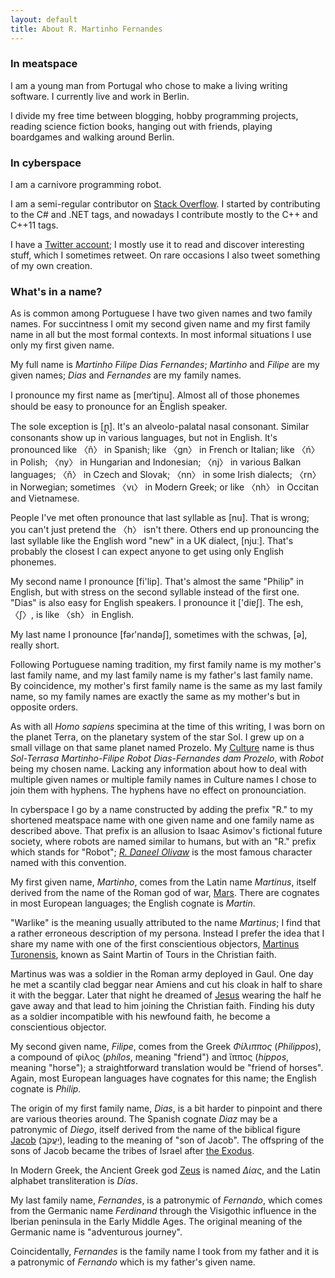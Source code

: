 ```yaml
---
layout: default
title: About R. Martinho Fernandes
---
```


### In meatspace

I am a young man from Portugal who chose to make a living writing software. I
currently live and work in Berlin.

I divide my free time between blogging, hobby programming projects, reading
science fiction books, hanging out with friends, playing boardgames and walking
around Berlin.

### In cyberspace

I am a carnivore programming robot.

I am a semi-regular contributor on [Stack Overflow][so]. I started by
contributing to the C# and .NET tags, and nowadays I contribute mostly to the
C++ and C++11 tags.

 [so]: http://stackoverflow.com/u/46642

I have a [Twitter account][twitter]; I mostly use it to read and discover
interesting stuff, which I sometimes retweet. On rare occasions I also tweet
something of my own creation.

 [twitter]: http://twitter.com/martinfernandes

### What's in a name?

As is common among Portuguese I have two given names and two family names. For
succintness I omit my second given name and my first family name in all but the
most formal contexts. In most informal situations I use only my first given
name.

My full name is *Martinho Filipe Dias Fernandes*; *Martinho* and *Filipe* are my
given names; *Dias* and *Fernandes* are my family names.

I pronounce my first name as [mɐɾˈtiɲ&#x31f;u]. Almost all of those phonemes
should be easy to pronounce for an English speaker.

The sole exception is [ɲ&#x31f;]. It's an alveolo-palatal nasal consonant.
Similar consonants show up in various languages, but not in English. It's
pronounced like 〈ñ〉 in Spanish; like 〈gn〉 in French or Italian; like 〈ń〉
in Polish; 〈ny〉 in Hungarian and Indonesian; 〈nj〉 in various Balkan
languages; 〈ň〉 in Czech and Slovak; 〈nn〉 in some Irish dialects; 〈rn〉 in
Norwegian; sometimes 〈νι〉 in Modern Greek; or like 〈nh〉 in Occitan and
Vietnamese.

People I've met often pronounce that last syllable as [nu]. That is wrong; you
can't just pretend the 〈h〉 isn't there. Others end up pronouncing the last
syllable like the English word "new" in a UK dialect, [njuː]. That's probably
the closest I can expect anyone to get using only English phonemes.

My second name I pronounce [fi'lip]. That's almost the same "Philip" in English,
but with stress on the second syllable instead of the first one. "Dias" is also
easy for English speakers. I pronounce it ['diɐʃ]. The esh, 〈ʃ〉, is like
〈sh〉 in English.

My last name I pronounce [fəɾ'nandəʃ], sometimes with the schwas, [ə], really
short.

Following Portuguese naming tradition, my first family name is my mother's last
family name, and my last family name is my father's last family name. By
coincidence, my mother's first family name is the same as my last family name,
so my family names are exactly the same as my mother's but in opposite orders.

As with all *Homo sapiens* specimina at the time of this writing, I was born on the
planet Terra, on the planetary system of the star Sol. I grew up on a small
village on that same planet named Prozelo. My [Culture] name is thus
*Sol-Terrasa Martinho-Filipe Robot Dias-Fernandes dam Prozelo*, with *Robot*
being my chosen name. Lacking any information about how to deal with multiple
given names or multiple family names in Culture names I chose to join them with
hyphens. The hyphens have no effect on pronounciation.

 [Culture]: http://en.wikipedia.org/wiki/The_Culture

In cyberspace I go by a name constructed by adding the prefix "R." to my
shortened meatspace name with one given name and one family name as described
above. That prefix is an allusion to Isaac Asimov's fictional future society,
where robots are named similar to humans, but with an "R." prefix which stands
for "Robot"; [*R. Daneel Olivaw*][rdaneel] is the most famous character named
with this convention.

 [rdaneel]: http://en.wikipedia.org/wiki/R._Daneel_Olivaw

My first given name, *Martinho*, comes from the Latin name *Martinus*, itself
derived from the name of the Roman god of war, [Mars]. There are cognates in most
European languages; the English cognate is *Martin*.

 [Mars]: http://en.wikipedia.org/wiki/Mars_(mythology)

"Warlike" is the meaning usually attributed to the name *Martinus*; I find that
a rather erroneous description of my persona. Instead I prefer the idea that I
share my name with one of the first conscientious objectors, [Martinus
Turonensis], known as Saint Martin of Tours in the Christian faith.

 [Martinus Turonensis]: http://en.wikipedia.org/wiki/Martin_of_Tours

Martinus was was a soldier in the Roman army deployed in Gaul. One day he met a
scantily clad beggar near Amiens and cut his cloak in half to share it with the
beggar. Later that night he dreamed of [Jesus] wearing the half he gave away and
that lead to him joining the Christian faith. Finding his duty as a soldier
incompatible with his newfound faith, he become a conscientious objector.

 [Jesus]: http://en.wikipedia.org/wiki/Jesus

My second given name, *Filipe*, comes from the Greek *Φίλιππος* (*Philippos*), a
compound of φίλος (*phílos*, meaning "friend") and ἵππος (*hippos*, meaning
"horse"); a straightforward translation would be "friend of horses". Again, most
European languages have cognates for this name; the English cognate is *Philip*.

The origin of my first family name, *Dias*, is a bit harder to pinpoint and
there are various theories around. The Spanish cognate *Diaz* may be a
patronymic of *Diego*, itself derived from the name of the biblical figure
[Jacob] (יַעֲקֹב), leading to the meaning of "son of Jacob". The offspring of the
sons of Jacob became the tribes of Israel after [the Exodus].

 [Jacob]: http://en.wikipedia.org/wiki/Jacob
 [the Exodus]: http://en.wikipedia.org/wiki/The_Exodus

In Modern Greek, the Ancient Greek god [Zeus] is named *Δίας*, and the Latin
alphabet transliteration is *Días*.

 [Zeus]: http://en.wikipedia.org/wiki/Zeus

My last family name, *Fernandes*, is a patronymic of *Fernando*, which comes
from the Germanic name *Ferdinand* through the Visigothic influence in the
Iberian peninsula in the Early Middle Ages. The original meaning of the Germanic
name is "adventurous journey".

Coincidentally, *Fernandes* is the family name I took from my father and it is a
patronymic of *Fernando* which is my father's given name.

